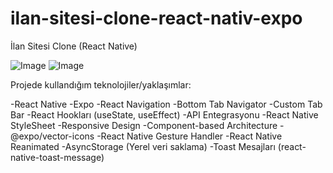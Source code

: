 # ilan-sitesi-clone-react-nativ-expo
İlan Sitesi Clone (React Native)

![Image](https://github.com/user-attachments/assets/a33c700d-9f22-44d6-9435-76f232d31ad0)
![Image](https://github.com/user-attachments/assets/67ed2a8e-db06-4802-aa14-427986d724ad)


Projede kullandığım teknolojiler/yaklaşımlar:

-React Native
-Expo
-React Navigation
-Bottom Tab Navigator
-Custom Tab Bar
-React Hookları (useState, useEffect)
-API Entegrasyonu
-React Native StyleSheet
-Responsive Design
-Component-based Architecture
-@expo/vector-icons
-React Native Gesture Handler
-React Native Reanimated
-AsyncStorage (Yerel veri saklama)
-Toast Mesajları (react-native-toast-message)

